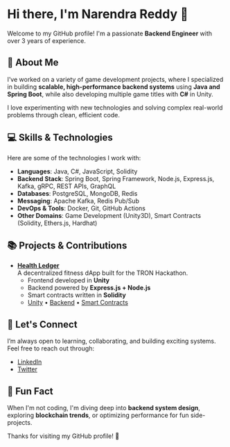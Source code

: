# Hi there, I'm Narendra Reddy 👋

Welcome to my GitHub profile! I'm a passionate **Backend Engineer** with over 3 years of experience.

## 🚀 About Me

I’ve worked on a variety of game development projects, where I specialized in building **scalable, high-performance backend systems** using **Java and Spring Boot**, while also developing multiple game titles with **C#** in Unity.

I love experimenting with new technologies and solving complex real-world problems through clean, efficient code.

## 💻 Skills & Technologies

Here are some of the technologies I work with:

- **Languages**: Java, C#, JavaScript, Solidity  
- **Backend Stack**: Spring Boot, Spring Framework, Node.js, Express.js, Kafka, gRPC, REST APIs, GraphQL  
- **Databases**: PostgreSQL, MongoDB, Redis  
- **Messaging**: Apache Kafka, Redis Pub/Sub  
- **DevOps & Tools**: Docker, Git, GitHub Actions  
- **Other Domains**: Game Development (Unity3D), Smart Contracts (Solidity, Ethers.js, Hardhat)

## 📚 Projects & Contributions

- **[Health Ledger](#)**\
  A decentralized fitness dApp built for the TRON Hackathon.
  - Frontend developed in **Unity**
  - Backend powered by **Express.js + Node.js**
  - Smart contracts written in **Solidity**
  - [Unity](https://github.com/Narendra-Reddy1/health-ledger) • [Backend](https://github.com/Narendra-Reddy1/health-ledger-backend) • [Smart Contracts](https://github.com/Narendra-Reddy1/health-ledger-blockchain)

## 💬 Let's Connect

I’m always open to learning, collaborating, and building exciting systems.  
Feel free to reach out through:

- [LinkedIn](https://www.linkedin.com/in/narendra-reddy-dasaganipalli)  
- [Twitter](https://www.x.com/NarendraReddy55)

## 🔑 Fun Fact

When I'm not coding, I'm diving deep into **backend system design**, exploring **blockchain trends**, or optimizing performance for fun side-projects.

Thanks for visiting my GitHub profile! 🚀
